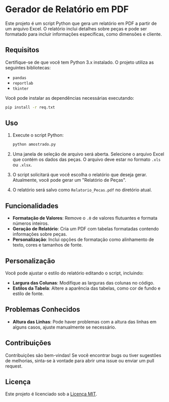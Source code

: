 # Gerador de Relatório em PDF

Este projeto é um script Python que gera um relatório em PDF a partir de um arquivo Excel. O relatório inclui detalhes sobre peças e pode ser formatado para incluir informações específicas, como dimensões e cliente.

## Requisitos

Certifique-se de que você tem Python 3.x instalado. O projeto utiliza as seguintes bibliotecas:

- `pandas`
- `reportlab`
- `tkinter`

Você pode instalar as dependências necessárias executando:

```bash
pip install -r req.txt
```

## Uso

1. Execute o script Python:

    ```bash
    python amostrado.py
    ```

2. Uma janela de seleção de arquivo será aberta. Selecione o arquivo Excel que contém os dados das peças. O arquivo deve estar no formato `.xls` ou `.xlsx`.

3. O script solicitará que você escolha o relatório que deseja gerar. Atualmente, você pode gerar um "Relatório de Peças".

4. O relatório será salvo como `Relatorio_Pecas.pdf` no diretório atual.

## Funcionalidades

- **Formatação de Valores**: Remove o `.0` de valores flutuantes e formata números inteiros.
- **Geração de Relatório**: Cria um PDF com tabelas formatadas contendo informações sobre peças.
- **Personalização**: Inclui opções de formatação como alinhamento de texto, cores e tamanhos de fonte.

## Personalização

Você pode ajustar o estilo do relatório editando o script, incluindo:

- **Largura das Colunas**: Modifique as larguras das colunas no código.
- **Estilos da Tabela**: Altere a aparência das tabelas, como cor de fundo e estilo de fonte.

## Problemas Conhecidos

- **Altura das Linhas**: Pode haver problemas com a altura das linhas em alguns casos, ajuste manualmente se necessário.

## Contribuições

Contribuições são bem-vindas! Se você encontrar bugs ou tiver sugestões de melhorias, sinta-se à vontade para abrir uma issue ou enviar um pull request.

## Licença

Este projeto é licenciado sob a [Licença MIT](LICENSE).
